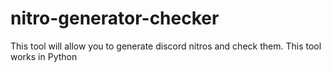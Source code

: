 # nitro-generator-checker
This tool will allow you to generate discord nitros and check them. This tool works in Python
